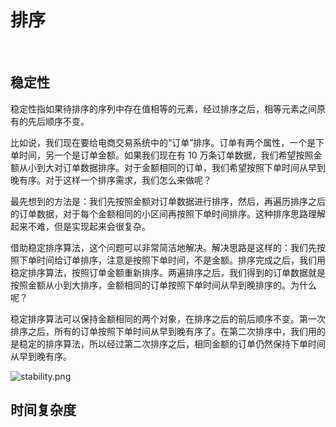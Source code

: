 
# 排序

<br>


## 稳定性

稳定性指如果待排序的序列中存在值相等的元素，经过排序之后，相等元素之间原有的先后顺序不变。

比如说，我们现在要给电商交易系统中的“订单”排序。订单有两个属性，一个是下单时间，另一个是订单金额。如果我们现在有 10 万条订单数据，我们希望按照金额从小到大对订单数据排序。对于金额相同的订单，我们希望按照下单时间从早到晚有序。对于这样一个排序需求，我们怎么来做呢？

最先想到的方法是：我们先按照金额对订单数据进行排序，然后，再遍历排序之后的订单数据，对于每个金额相同的小区间再按照下单时间排序。这种排序思路理解起来不难，但是实现起来会很复杂。

借助稳定排序算法，这个问题可以非常简洁地解决。解决思路是这样的：我们先按照下单时间给订单排序，注意是按照下单时间，不是金额。排序完成之后，我们用稳定排序算法，按照订单金额重新排序。两遍排序之后，我们得到的订单数据就是按照金额从小到大排序，金额相同的订单按照下单时间从早到晚排序的。为什么呢？

稳定排序算法可以保持金额相同的两个对象，在排序之后的前后顺序不变。第一次排序之后，所有的订单按照下单时间从早到晚有序了。在第二次排序中，我们用的是稳定的排序算法，所以经过第二次排序之后，相同金额的订单仍然保持下单时间从早到晚有序。


![](https://images.gitee.com/uploads/images/2019/0905/180818_40ab5fc8_1355277.png "stability.png")


## 时间复杂度

